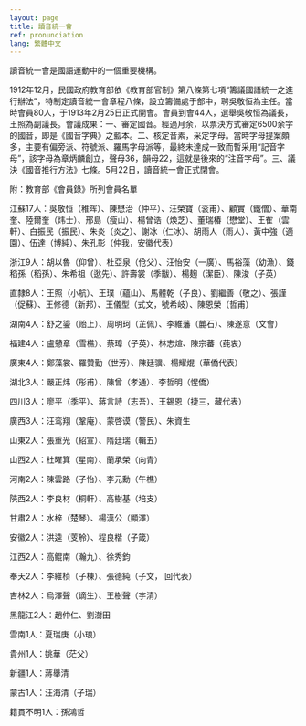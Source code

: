 ```yaml
---
layout: page
title: 讀音統一會
ref: pronunciation
lang: 繁體中文
---
```


讀音統一會是國語運動中的一個重要機構。

1912年12月，民國政府教育部依《教育部官制》第八條第七項“籌議國語統一之進行辦法”，特制定讀音統一會章程八條，設立籌備處于部中，聘吳敬恒為主任。當時會員80人，于1913年2月25日正式開會。會員到會44人，選舉吳敬恒為議長，王照為副議長。會議成果：一、審定國音。經過月余，以票決方式審定6500余字的國音，即是《國音字典》之藍本。二、核定音素，采定字母。當時字母提案頗多，主要有偏旁派、符號派、羅馬字母派等，最終未達成一致而暫采用“記音字母”，該字母為章炳麟創立，聲母36，韻母22，這就是後來的“注音字母”。三、議決《國音推行方法》七條。5月22日，讀音統一會正式閉會。

附：教育部《會員錄》所列會員名單

江蘇17人：吳敬恒（稚晖）、陳懋治（仲平）、汪榮寶（衮甫）、顧實（鐵僧）、華南奎、陸爾奎（炜士）、邢島（瘦山）、楊曾诰（煥芝）、董瑞椿（懋堂）、王隺（雲軒）、白振民（振民）、朱炎（炎之）、謝冰（仁冰）、胡雨人（雨人）、黃中強（適園）、伍達（博純）、朱孔彰（仲我，安徽代表）

浙江9人：胡以魯（仰曾）、杜亞泉（伧父）、汪怡安（一廣）、馬裕藻（幼漁）、錢稻孫（稻孫）、朱希祖（逖先）、許壽裳（季黻）、楊麹（潔臣）、陳浚（子英）

直隸8人：王照（小航）、王璞（蘊山）、馬體乾（子良）、劉繼善（敬之）、張謹（促蘇）、王修德（新邦）、王儀型（式文，號希岐）、陳恩榮（哲甫）

湖南4人：舒之鎏（贻上）、周明珂（芷佩）、李維藩（麓石）、陳遂意（文會）

福建4人：盧戇章（雪樵）、蔡璋（子英）、林志煊、陳宗蕃（莼衷）

廣東4人：鄭藻裳、羅贊勤（世芳）、陳廷骥、楊耀焜（華僑代表）

湖北3人：嚴正炜（彤甫）、陳曾（孝通）、李哲明（惺僑）

四川3人：廖平（季平）、蔣言詩（志吾）、王錫恩（捷三，藏代表）

廣西3人：汪鸾翔（鞏庵）、蒙啓谟（警民）、朱資生

山東2人：張重光（紹宣）、隋廷瑞（輯五）

山西2人：杜曜箕（星南）、蘭承榮（向青）

河南2人：陳雲路（子怡）、李元勳（午樵）

陝西2人：李良材（桐軒）、高樹基（培支）

甘肅2人：水梓（楚琴）、楊漢公（顯澤）  

安徽2人：洪逵（芰舲）、程良楷（子箴）

江西2人：高鲲南（瀚九）、徐秀鈞    
    
奉天2人：李維桢（子棟）、張德純（子文， 回代表）

吉林2人：烏澤聲（谪生）、王樹聲（宇清） 

黑龍江2人：趙仲仁、劉澍田

雲南1人：夏瑞庚（小琅） 

貴州1人：姚華（茫父） 

新疆1人：蔣舉清

蒙古1人：汪海清（子瑞）

籍貫不明1人：孫鴻哲
